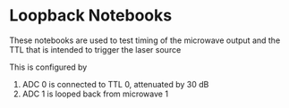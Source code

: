 # Loopback Notebooks

These notebooks are used to test timing of the microwave output and the TTL that is intended to trigger the laser source

This is configured by 
1. ADC 0 is connected to TTL 0, attenuated by 30 dB
2. ADC 1 is looped back from microwave 1

